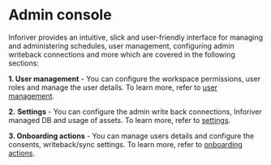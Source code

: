 # Admin console

Inforiver provides an intuitive, slick and user-friendly interface for managing and administering schedules​​, user management, configuring admin writeback connections and more which are covered in the following sections:&#x20;

**1. User management** - You can configure the workspace permissions, user roles and manage the user details. To learn more, refer to [user management](user-management.md).

**2.** **Settings** - You can configure the admin write back connections, Inforiver managed DB and usage of assets. To learn more, refer to [settings](settings/).

**3. Onboarding actions** - You can manage users details and configure the consents, writeback/sync settings. To learn more, refer to [onboarding actions](onboard-actions.md).
